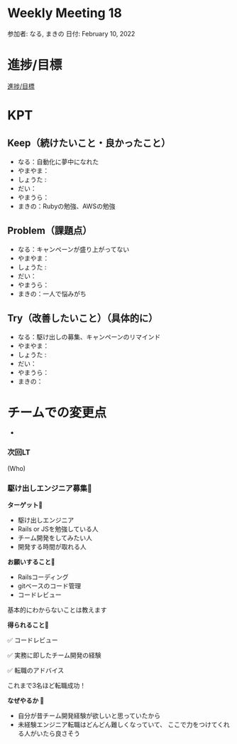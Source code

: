 # Weekly Meeting 18

参加者: なる, まきの
日付: February 10, 2022

# 進捗/目標

[進捗/目標](Weekly%20Meeting%2018%20f73095879b774cf9ac83ab0e81145d30/%E9%80%B2%E6%8D%97%20%E7%9B%AE%E6%A8%99%20ff3e4207c9cc425d988e60bd54568a87.csv)

# KPT

## Keep（続けたいこと・良かったこと）

- なる：自動化に夢中になれた
- やまやま：
- しょうた :
- だい：
- やまうら：
- まきの：Rubyの勉強、AWSの勉強

## Problem（課題点）

- なる：キャンペーンが盛り上がってない
- やまやま：
- しょうた :
- だい：
- やまうら：
- まきの：一人で悩みがち

## Try（改善したいこと）（具体的に）

- なる：駆け出しの募集、キャンペーンのリマインド
- やまやま：
- しょうた :
- だい：
- やまうら：
- まきの：

# チームでの変更点

- 

### 次回LT

(Who) 

### **駆け出しエンジニア募集🎉**

**ターゲット🎯**

- 駆け出しエンジニア
- Rails or JSを勉強している人
- チーム開発をしてみたい人
- 開発する時間が取れる人

**お願いすること🙏**

- Railsコーディング
- gitベースのコード管理
- コードレビュー

基本的にわからないことは教えます

**得られること🎁**

✅ コードレビュー

✅ 実務に即したチーム開発の経験

✅ 転職のアドバイス

これまで3名ほど転職成功！

**なぜやるか 🤔**

- 自分が昔チーム開発経験が欲しいと思っていたから
- 未経験エンジニア転職はどんどん難しくなっていて、
ここで力をつけてくれる人がいたら良さそう